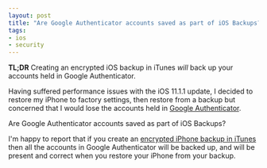 ```yaml
---
layout: post
title: "Are Google Authenticator accounts saved as part of iOS Backups?"
tags:
- ios
- security
---
```


**TL;DR** Creating an encrypted iOS backup in iTunes _will_ back up your accounts
held in Google Authenticator.

Having suffered performance issues with the iOS 11.1.1 update, I decided to
restore my iPhone to factory settings, then restore from a backup but concerned that I would lose the
accounts held in [Google
Authenticator](https://itunes.apple.com/gb/app/google-authenticator/id388497605).

Are Google Authenticator accounts saved as part of iOS Backups?

I'm happy to report that if you create an [encrypted iPhone backup in
iTunes](https://support.apple.com/en-gb/HT205220) then all the accounts in
Google Authenticator will be backed up, and will be present and correct when you
restore your iPhone from your backup.
